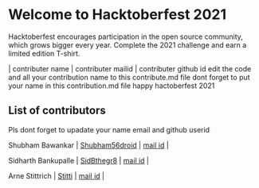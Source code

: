 <h1>Welcome to Hacktoberfest 2021</h1>
<p>Hacktoberfest encourages participation in the open source community, which grows bigger every year. Complete the 2021 challenge and earn a limited edition T-shirt.</p>
| contributer name | contributer mailid | contributer github id
edit the code and  all your contribution name to this contribute.md file
dont forget to put your name in  this contribution.md file
happy hactoberfest 2021
<h2>List of contributors</h2>
<p>Pls dont forget to upadate your name email and github userid</p>
<p>Shubham Bawankar | <a href="https://github.com/Shubham56-droid">Shubham56droid</a>  | <a href="shubhambawankar735@gmail.com">mail id</a> |</p>
<p>Sidharth Bankupalle | <a href="https://github.com/SidBthegr8">SidBthegr8</a>  | <a href="bankupallesidharth@gmail.com">mail id</a> |</p>
<p>Arne Stittrich | <a href="https://github.com/Stitti">Stitti</a>  | <a href="arnestittrich@gmail.com">mail id</a> |</p>
